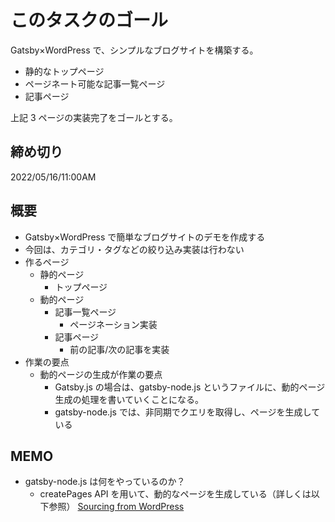 # このタスクのゴール

Gatsby×WordPress で、シンプルなブログサイトを構築する。

- 静的なトップページ
- ページネート可能な記事一覧ページ
- 記事ページ

上記 3 ページの実装完了をゴールとする。

## 締め切り

2022/05/16/11:00AM

## 概要

- Gatsby×WordPress で簡単なブログサイトのデモを作成する
- 今回は、カテゴリ・タグなどの絞り込み実装は行わない
- 作るページ
  - 静的ページ
    - トップページ
  - 動的ページ
    - 記事一覧ページ
      - ページネーション実装
    - 記事ページ
      - 前の記事/次の記事を実装
- 作業の要点
  - 動的ページの生成が作業の要点
    - Gatsby.js の場合は、gatsby-node.js というファイルに、動的ページ生成の処理を書いていくことになる。
    - gatsby-node.js では、非同期でクエリを取得し、ページを生成している

## MEMO

- gatsby-node.js は何をやっているのか？
  - createPages API を用いて、動的なページを生成している（詳しくは以下参照）
  [Sourcing from WordPress](https://www.gatsbyjs.com/docs/how-to/sourcing-data/sourcing-from-wordpress/#using-wordpress-data)
